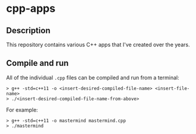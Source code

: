# cpp-apps

## Description
This repository contains various C++ apps that I've created over the years.

## Compile and run
All of the individual `.cpp` files can be compiled and run from a terminal:
```
> g++ -std=c++11 -o <insert-desired-compiled-file-name> <insert-file-name>
> ./<insert-desired-compiled-file-name-from-above>
```

For example:
```
> g++ -std=c++11 -o mastermind mastermind.cpp
> ./mastermind
```

